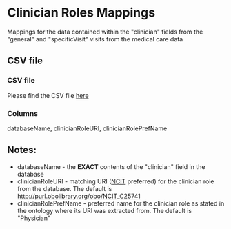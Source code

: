 # Clinician Roles Mappings

Mappings for the data contained within the "clinician" fields from the "general" and "specificVisit" visits from the medical care data 

## CSV file 

### CSV file
Please find the CSV file [here](../term_mappings/medicalCareClinicianRoles_mappings.csv)

### Columns

databaseName, clinicianRoleURI, clinicianRolePrefName


## Notes:
  * databaseName - the **EXACT** contents of the "clinician" field in the database
  * clinicianRoleURI - matching URI ([NCIT](http://www.ontobee.org/ontology/NCIT) preferred) for the clinician role from the database. The default is http://purl.obolibrary.org/obo/NCIT_C25741
  * clinicianRolePrefName - preferred name for the clinician role as stated in the ontology where its URI was extracted from. The default is "Physician"
  